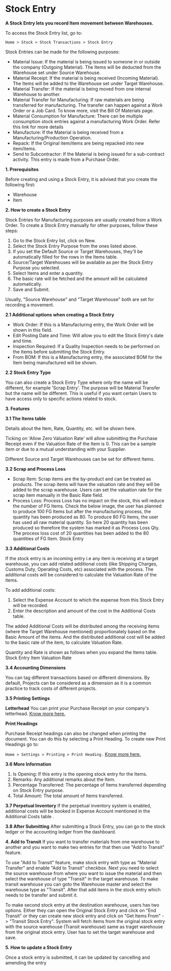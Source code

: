 # Stock Entry 
**A Stock Entry lets you record Item movement between Warehouses.**

To access the Stock Entry list, go to:

`Home > Stock > Stock Transactions > Stock Entry`

Stock Entries can be made for the following purposes:

* Material Issue: If the material is being issued to someone in or outside the company (Outgoing Material). The Items will be deducted from the Warehouse set under Source Warehouse.
* Material Receipt: If the material is being received (Incoming Material). The Items will be added to the Warehouse set under Target Warehouse.
* Material Transfer: If the material is being moved from one internal Warehouse to another.
* Material Transfer for Manufacturing: If raw materials are being transferred for manufacturing. The transfer can happen against a Work Order or a Job Card. To know more, visit the Bill Of Materials page.
* Material Consumption for Manufacture: There can be multiple consumption stock entries against a manufacturing Work Order. Refer this link for more details
* Manufacture: If the Material is being received from a Manufacturing/Production Operation.
* Repack: If the Original item/items are being repacked into new item/items.
* Send to Subcontractor: If the Material is being issued for a sub-contract activity. This entry is made from a Purchase Order.

**1. Prerequisites**

Before creating and using a Stock Entry, it is advised that you create the following first:

* Warehouse
* Item

**2. How to create a Stock Entry**

Stock Entries for Manufacturing purposes are usually created from a Work Order. To create a Stock Entry manually for other purposes, follow these steps:

1. Go to the Stock Entry list, click on New.
2. Select the Stock Entry Purpose from the ones listed above.
3. If you set the Default Source or Target Warehouses, they'll be automatically filled for the rows in the Items table.
4. Source/Target Warehouses will be available as per the Stock Entry Purpose you selected.
5. Select Items and enter a quantity.
6. The basic rate will be fetched and the amount will be calculated automatically.
7. Save and Submit.

Usually, "Source Warehouse" and "Target Warehouse" both are set for recording a movement.

**2.1 Additional options when creating a Stock Entry**

* Work Order: If this is a Manufacturing entry, the Work Order will be shown in this field.
* Edit Posting Date and Time: Will allow you to edit the Stock Entry's date and time.
* Inspection Required: If a Quality Inspection needs to be performed on the Items before submitting the Stock Entry.
* From BOM: If this is a Manufacturing entry, the associated BOM for the Item being manufactured will be shown.

**2.2 Stock Entry Type** 

You can also create a Stock Entry Type where only the name will be different, for example 'Scrap Entry'. The purpose will be Material Transfer but the name will be different. This is useful if you want certain Users to have access only to specific actions related to stock.

**3. Features** 

**3.1 The Items table** 

Details about the Item, Rate, Quantity, etc. will be shown here.

Ticking on 'Allow Zero Valuation Rate' will allow submitting the Purchase Receipt even if the Valuation Rate of the Item is 0. This can be a sample item or due to a mutual understanding with your Supplier.

Different Source and Target Warehouses can be set for different Items.

**3.2 Scrap and Process Loss** 

* Scrap Item: Scrap items are the by-product and can be treated as products. The scrap items will have the valuation rate and they will be added to the scrap warehouse. Users can set the valuation rate for the scrap item manually in the Basic Rate field.
* Process Loss: Process Loss has no impact on the stock, this will reduce the number of FG Items. Check the below image, the user has planned to produce 100 FG Items but after the manufacturing process, the quantity has been produced as 80. To produce 80 FG Items, the user has used all raw material quantity. So here 20 quantity has been produced so therefore the system has marked it as Process Loss Qty. The process loss cost of 20 quantities has been added to the 80 quantities of FG Item.
Stock Entry

**3.3 Additional Costs** 

If the stock entry is an incoming entry i.e any item is receiving at a target warehouse, you can add related additional costs (like Shipping Charges, Customs Duty, Operating Costs, etc) associated with the process. The additional costs will be considered to calculate the Valuation Rate of the items.

To add additional costs:

1. Select the Expense Account to which the expense from this Stock Entry will be recorded.
2. Enter the description and amount of the cost in the Additional Costs table.

The added Additional Costs will be distributed among the receiving items (where the Target Warehouse mentioned) proportionately based on the Basic Amount of the items. And the distributed additional cost will be added to the basic rate of the item, to calculate Valuation Rate.

Quantity and Rate is shown as follows when you expand the Items table. Stock Entry Item Valuation Rate

**3.4 Accounting Dimensions**

You can tag different transactions based on different dimensions. By default, Projects can be considered as a dimension as it is a common practice to track costs of different projects. 

**3.5 Printing Settings**

**Letterhead** 
You can print your Purchase Receipt on your company's letterhead. <ins>[Know more here.](letterhead.md)</ins>

**Print Headings**

Purchase Receipt headings can also be changed when printing the document. You can do this by selecting a Print Heading. To create new Print Headings go to: 

`Home > Settings > Printing > Print Heading.` <ins>[Know more here.](print_heading.md)</ins> 

**3.6 More Information**

1. Is Opening: If this entry is the opening stock entry for the Items.
2. Remarks: Any additional remarks about the Item.
3. Percentage Transferred: The percentage of Items transferred depending on Stock Entry purpose.
4. Total Amount: The total amount of Items transferred.

**3.7 Perpetual Inventory** 
If the perpetual inventory system is enabled, additional costs will be booked in Expense Account mentioned in the Additional Costs table .

**3.8 After Submitting** 
After submitting a Stock Entry, you can go to the stock ledger or the accounting ledger from the dashboard.


**4. Add to Transit** 
If you want to transfer materials from one warehouse to another and you want to make two entries for that then use "Add to Transit" feature.

To use "Add to Transit" feature, make stock entry with type as "Material Transfer" and enable "Add to Transit" checkbox. Next you need to select the source warehouse from where you want to issue the material and then select the warehouse of type "Transit" in the target warehouse. To make transit warehouse you can goto the Warehouse master and select the warehouse type as "Transit". After that add items in the stock entry which needs to be transfer and submit it.

To make second stock entry at the destination warehouse, users has two options. Either they can open the Original Stock Entry and click on "End Transit" or they can create new stock entry and click on "Get Items From" -> "Transit Stock Entry". System will fetch items from the original stock entry with the source warehouse (Transit warehouse) same as traget warehouse from the original stock entry. User has to set the target warehouse and save.

**5. How to update a Stock Entry**
 
Once a stock entry is submitted, it can be updated by cancelling and amending the entry